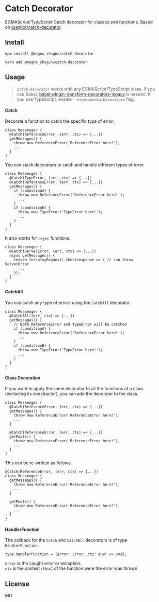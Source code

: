 # Catch Decorator
ECMAScript/TypeScript Catch decorator for classes and functions. Based on [@enkot/catch-decorator](https://github.com/enkot/catch-decorator).

## Install
```
npm install @magna_shogun/catch-decorator

yarn add @magna_shogun/catch-decorator
```

## Usage
> `catch-decorator` works with any ECMAScript/TypeScript class. If you use Babel, [babel-plugin-transform-decorators-legacy](https://github.com/loganfsmyth/babel-plugin-transform-decorators-legacy) is needed. If you use TypeScript, enable `--experimentalDecorators` flag.

#### Catch
Decorate a function to catch the specific type of error.  
```
class Messenger {
  @Catch(ReferenceError, (err, ctx) => {...})
  getMessages() {
    throw new ReferenceError('ReferenceError here!');
    ...
  }
}
```

You can stack decorators to catch and handle different types of error.  
```
class Messenger {
  @Catch(TypeError, (err, ctx) => {...})
  @Catch(ReferenceError, (err, ctx) => {...})
  getMessages() {
    if (conditionA) {
      throw new ReferenceError('ReferenceError here!');
      ...
    }
    if (conditionB) {
      throw new TypeError('TypeError here!');
      ...
    }   
  }
}
```

It also works for `async` functions.  
```
class Messenger {
  @Catch(ServerError, (err, ctx) => {...})
  async getMessages() {
    return fetch(myRequest).then(response => { // can throw ServerError
      ...
    });
  }
}
```

#### CatchAll
You can catch any type of errors using the `CatchAll` decorator.
```
class Messenger {
  @CatchAll((err, ctx) => {...})
  getMessages() {
    // Both ReferenceError and TypeError will be catched
    if (conditionA) {
      throw new ReferenceError('ReferenceError here!');
      ...
    }
    if (conditionB) {
      throw new TypeError('TypeError here!');
      ...
    }   
  }
}
```

#### Class Decoration
If you want to apply the same decorator to all the functions of a class (excluding its constructor), you can add the decorator to the class.  
```
class Messenger {
  @Catch(ReferenceError, (err, ctx) => {...})
  getMessages() {
    throw new ReferenceError('ReferenceError here!');
    ...
  }
  
  @Catch(ReferenceError, (err, ctx) => {...})
  getPosts() {
    throw new ReferenceError('ReferenceError here!');
    ...
  }
}
```

This can be re-written as follows.  
```
@Catch(ReferenceError, (err, ctx) => {...})
class Messenger {
  getMessages() {
    throw new ReferenceError('ReferenceError here!');
    ...
  }
  
  getPosts() {
    throw new ReferenceError('ReferenceError here!');
    ...
  }
}
```

#### HandlerFunction
The callback for the `Catch` and `CatchAll` decorators is of type `HandlerFunction`.  
```
type HandlerFunction = (error: Error, ctx: any) => void;
```

`error` is the caught error or exception.  
`ctx` is the context (`this`) of the function were the error was thrown.

## License
MIT
